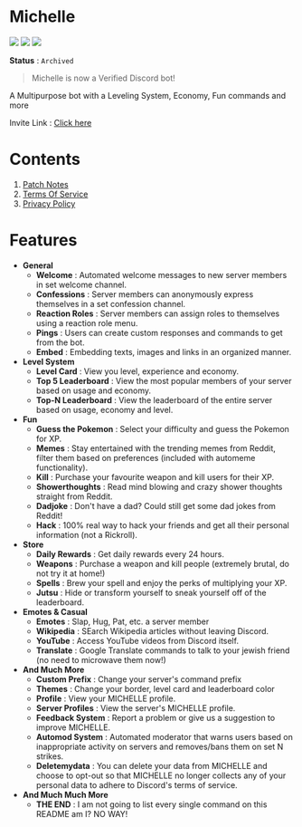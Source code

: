 # Michelle

[![](https://img.shields.io/discord/735922425103122533.svg?logo=discord&colorB=7289DA&label=Bot)](https://discord.com/oauth2/authorize?client_id=840180379389263882&permissions=4228906231&scope=bot+applications.commands "Bot Invite")
[![](https://img.shields.io/badge/Top.gg-gray.svg?logo=discord)](https://top.gg/bot/840180379389263882 "https://top.gg/bot/840180379389263882")
[![](https://img.shields.io/badge/discord.py-v1.7.3-blue.svg?logo=python)](https://discordpy.readthedocs.io/en/stable/api.html "Documentation")

**Status** : `Archived`

> Michelle is now a Verified Discord bot!

A Multipurpose bot with a Leveling System, Economy, Fun commands and more

Invite Link : [Click here](https://discord.com/oauth2/authorize?client_id=840180379389263882&permissions=4228906231&scope=bot+applications.commands)

# Contents

1. [Patch Notes](https://github.com/MuditMehta07/Michelle/blob/main/PatchNotes.md)
2. [Terms Of Service](https://github.com/MuditMehta07/Michelle/blob/main/TermsOfService.md)
3. [Privacy Policy](https://github.com/MuditMehta07/Michelle/blob/main/PrivacyPolicy.md)

# Features

<ul>
<li><b>General</b>
<ul>
  <li><strong>Welcome</strong> : Automated welcome messages to new server members in set welcome channel.</li>
  <li><strong>Confessions</strong> : Server members can anonymously express themselves in a set confession channel.</li>
  <li><strong>Reaction Roles</strong> : Server members can assign roles to themselves using a reaction role menu.</li>
  <li><strong>Pings</strong> : Users can create custom responses and commands to get from the bot.</li>
  <li><strong>Embed</strong> : Embedding texts, images and links in an organized manner.</li>
</ul>
</li>
<li><b>Level System</b>
<ul>
  <li><strong>Level Card</strong> : View you level, experience and economy.</li>
  <li><strong>Top 5 Leaderboard</strong> : View the most popular members of your server based on usage and economy.</li>
  <li><strong>Top-N Leaderboard</strong> : View the leaderboard of the entire server based on usage, economy and level.</li>
</ul>
</li>
<li><b>Fun</b>
<ul>
  <li><strong>Guess the Pokemon</strong> :  Select your difficulty and guess the Pokemon for XP.</li>
  <li><strong>Memes</strong> : Stay entertained with the trending memes from Reddit, filter them based on preferences (included with automeme functionality).</li>
  <li><strong>Kill</strong> : Purchase your favourite weapon and kill users for their XP.</li>
  <li><strong>Showerthoughts</strong> : Read mind blowing and crazy shower thoughts straight from Reddit.</li>
  <li><strong>Dadjoke</strong> :  Don't have a dad? Could still get some dad jokes from Reddit!</li>
  <li><strong>Hack</strong> : 100% real way to hack your friends and get all their personal information (not a Rickroll).</li>
</ul>
</li>
<li><b>Store</b>
<ul>
  <li><strong>Daily Rewards</strong> : Get daily rewards every 24 hours.</li>
  <li><strong>Weapons</strong> : Purchase a weapon and kill people (extremely brutal, do not try it at home!)</li>
  <li><strong>Spells</strong> : Brew your spell and enjoy the perks of multiplying your XP.</li>
  <li><strong>Jutsu</strong> : Hide or transform yourself to sneak yourself off of the leaderboard.</li>
</ul>
</li>
<li><b>Emotes & Casual</b>
<ul>
  <li><strong>Emotes</strong> : Slap, Hug, Pat, etc. a server member</li>
  <li><strong>Wikipedia</strong> : SEarch Wikipedia articles without leaving Discord.</li>
  <li><strong>YouTube</strong> : Access YouTube videos from Discord itself.</li>
  <li><strong>Translate</strong> : Google Translate commands to talk to your jewish friend (no need to microwave them now!)</li>
</ul>
</li>
<li><b>And Much More</b>
<ul>
  <li><strong>Custom Prefix</strong> : Change your server's command prefix</li>
  <li><strong>Themes</strong> : Change your border, level card and leaderboard color</li>
  <li><strong>Profile</strong> : View your MICHELLE profile.</li>
  <li><strong>Server Profiles</strong> : View the server's MICHELLE profile.</li>
  <li><strong>Feedback System</strong> : Report a problem or give us a suggestion to improve MICHELLE.</li>
  <li><strong>Automod System</strong> : Automated moderator that warns users based on inappropriate activity on servers and removes/bans them on set N strikes.</li>
  <li><strong>Deletemydata</strong> : You can delete your data from MICHELLE and choose to opt-out so that MICHELLE no longer collects any of your personal data to adhere to Discord's terms of service.</li>
</ul>
</li>
<li><b>And Much Much More</b>
<ul>
  <li><strong>THE END</strong> : I am not going to list every single command on this README am I? NO WAY!</li>
</ul>

